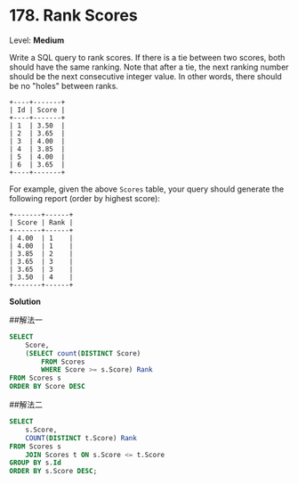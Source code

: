 # 178. Rank Scores

Level: **Medium**

Write a SQL query to rank scores. If there is a tie between two scores, both should have the same ranking. Note that after a tie, the next ranking number should be the next consecutive integer value. In other words, there should be no "holes" between ranks.

```
+----+-------+
| Id | Score |
+----+-------+
| 1  | 3.50  |
| 2  | 3.65  |
| 3  | 4.00  |
| 4  | 3.85  |
| 5  | 4.00  |
| 6  | 3.65  |
+----+-------+
```

For example, given the above `Scores` table, your query should generate the following report (order by highest score):

```
+-------+------+
| Score | Rank |
+-------+------+
| 4.00  | 1    |
| 4.00  | 1    |
| 3.85  | 2    |
| 3.65  | 3    |
| 3.65  | 3    |
| 3.50  | 4    |
+-------+------+
```

**Solution**

##解法一

```sql
SELECT
    Score,
    (SELECT count(DISTINCT Score)
        FROM Scores
        WHERE Score >= s.Score) Rank
FROM Scores s
ORDER BY Score DESC
```

##解法二

```sql
SELECT
    s.Score,
    COUNT(DISTINCT t.Score) Rank
FROM Scores s
    JOIN Scores t ON s.Score <= t.Score
GROUP BY s.Id
ORDER BY s.Score DESC;
```